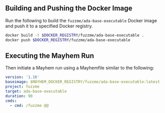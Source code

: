 ## Building and Pushing the Docker Image

Run the following to build the `fuzzme/ada-base-executable` Docker image and push it to a specified Docker registry.

```sh
docker build -t $DOCKER_REGISTRY/fuzzme/ada-base-executable .
docker push $DOCKER_REGISTRY/fuzzme/ada-base-executable
```

## Executing the Mayhem Run

Then initiate a Mayhem run using a Mayhemfile similar to the following:

```yaml
version: '1.16'
baseimage: $MAYHEM_DOCKER_REGISTRY/fuzzme/ada-base-executable:latest
project: fuzzme
target: ada-base-executable
duration: 90
cmds:
  - cmd: /fuzzme @@
```
